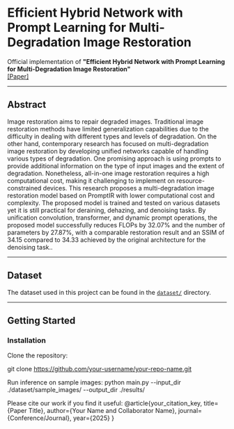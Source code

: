 # Efficient Hybrid Network with Prompt Learning for Multi-Degradation Image Restoration

Official implementation of **"Efficient Hybrid Network with Prompt Learning for Multi-Degradation Image Restoration"**  
[[Paper]](https://jurnal.iaii.or.id/index.php/RESTI/article/view/6381)

---

## Abstract
Image restoration aims to repair degraded images. Traditional image restoration methods have limited generalization capabilities due to the difficulty in dealing with different types and levels of degradation. On the other hand, contemporary research has focused on multi-degradation image restoration by developing unified networks capable of handling various types of degradation. One promising approach is using prompts to provide additional information on the type of input images and the extent of degradation. Nonetheless, all-in-one image restoration requires a high computational cost, making it challenging to implement on resource-constrained devices. This research proposes a multi-degradation image restoration model based on PromptIR with lower computational cost and complexity. The proposed model is trained and tested on various datasets yet it is still practical for deraining, dehazing, and denoising tasks. By unification convolution, transformer, and dynamic prompt operations, the proposed model successfully reduces FLOPs by 32.07% and the number of parameters by 27.87%, with a comparable restoration result and an SSIM of 34.15 compared to 34.33 achieved by the original architecture for the denoising task..

---

## Dataset
The dataset used in this project can be found in the [`dataset/`](./dataset/) directory.

---

## Getting Started

### Installation
Clone the repository:

git clone https://github.com/your-username/your-repo-name.git

Run inference on sample images:
python main.py --input_dir ./dataset/sample_images/ --output_dir ./results/


Please cite our work if you find it useful:
@article{your_citation_key,
  title={Paper Title},
  author={Your Name and Collaborator Name},
  journal={Conference/Journal},
  year={2025}
}

